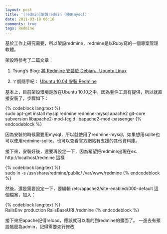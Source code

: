 ```yaml
---
layout: post
title: '[redmin]架設redmin (使用mysql)'
date: 2011-03-18 06:16
comments: true
tags: Redmine
---
```


基於工作上研究需要，所以架設redmine，redmine是以Ruby寫的一個專案管理軟體。
<!--more-->

架設時參考了二篇文章：


1. Tsung’s Blog: [將 Redmine 安裝於 Debian、Ubuntu Linux](http://plog.longwin.com.tw/my_note-unix/2011/03/08/redmine-debian-ubuntu-linux-2011)


2. ㄚ凱隨手紀： [Ubuntu 10.04 安裝 Redmine](http://blog.darkhero.net/archives/410)


基本上，目前架設環境是放在Ubuntu 10.10之中，因為套件工具有提供，所以就直接安裝了，步驟如下：

{% codeblock lang:text %}	
sudo apt-get install mysql redmine redmine-mysql apache2 git-core subversion libapache2-mod-fcgid libapache2-mod-passenger
{% endcodeblock %}

因為安裝的時候需要用mysql，所以就使用了redmine-mysql，如果想用sqlite也可以使用redmine-sqlite。也可以查看官方網站有支援的其他資料庫。

接下來，安裝好後，還要再設定一下，因為希望把redmine出現在ex. http://localhost/redmine 這樣

{% codeblock lang:text %}	
sudo ln -s /usr/share/redmine/public/ /var/www/redmine
{% endcodeblock %}

然後，還是需要設定一下，要編輯 /etc/apache2/site-enabled/000-default 這個檔案，加入：

{% codeblock lang:text %}	
RailsEnv production
RailsBaseURI /redmine
{% endcodeblock %}

接下來把apache記得reload，應該就可以看的到redmine的畫面了。
一進去有預設帳密為admin，記得需要先行修改